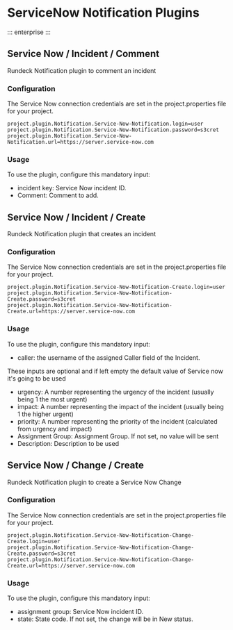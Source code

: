 # ServiceNow Notification Plugins
::: enterprise
:::
<!---
Original:
http://support.rundeck.com/customer/en/portal/articles/2915300-servicenow-plugins)
--->

## Service Now / Incident / Comment

Rundeck Notification plugin to comment an incident

### Configuration

The Service Now connection credentials are set in the project.properties file
for your project.

```
project.plugin.Notification.Service-Now-Notification.login=user
project.plugin.Notification.Service-Now-Notification.password=s3cret
project.plugin.Notification.Service-Now-Notification.url=https://server.service-now.com
```

### Usage

To use the plugin, configure this mandatory input:

- incident key: Service Now incident ID.
- Comment: Comment to add.

## Service Now / Incident / Create

Rundeck Notification plugin that creates an incident

### Configuration

The Service Now connection credentials are set in the project.properties file
for your project.

```
project.plugin.Notification.Service-Now-Notification-Create.login=user
project.plugin.Notification.Service-Now-Notification-Create.password=s3cret
project.plugin.Notification.Service-Now-Notification-Create.url=https://server.service-now.com
```

### Usage

To use the plugin, configure this mandatory input:

- caller: the username of the assigned Caller field of the Incident.

These inputs are optional and if left empty the default value of Service now it's going to be used

- urgency: A number representing the urgency of the incident (usually being 1 the most urgent)
- impact: A number representing the impact of the incident (usually being 1 the higher urgent)
- priority: A number representing the priority of the incident (calculated from urgency and impact)
- Assignment Group: Assignment Group. If not set, no value will be sent
- Description: Description to be used

## Service Now / Change / Create

Rundeck Notification plugin to create a Service Now Change

### Configuration

The Service Now connection credentials are set in the project.properties file
for your project.

```
project.plugin.Notification.Service-Now-Notification-Change-Create.login=user
project.plugin.Notification.Service-Now-Notification-Change-Create.password=s3cret
project.plugin.Notification.Service-Now-Notification-Change-Create.url=https://server.service-now.com
```

### Usage

To use the plugin, configure this mandatory input:

- assignment group: Service Now incident ID.
- state: State code. If not set, the change will be in New status.

